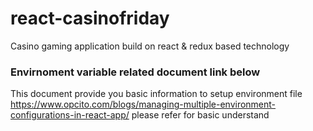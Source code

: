 # react-casinofriday
Casino gaming application build on react &amp; redux based technology 


### Envirnoment variable related document link below

This document provide you basic information to setup environment file https://www.opcito.com/blogs/managing-multiple-environment-configurations-in-react-app/ please refer for basic understand 